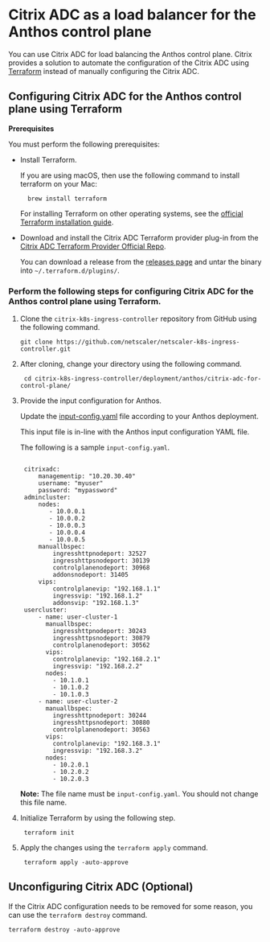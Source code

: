 # Citrix ADC as a load balancer for the Anthos control plane

You can use Citrix ADC for load balancing the Anthos control plane. Citrix provides a solution to automate the configuration of the Citrix ADC using [Terraform](https://www.terraform.io/) instead of manually configuring the Citrix ADC.

## Configuring Citrix ADC for the Anthos control plane using Terraform

**Prerequisites**

You must perform the following prerequisites:

- Install Terraform.

    If you are using macOS, then use the following command to install terraform on your Mac:

        brew install terraform

    For installing Terraform on other operating systems, see the [official Terraform installation guide](https://learn.hashicorp.com/terraform/getting-started/install.html).

- Download and install the Citrix ADC Terraform provider plug-in from the [Citrix ADC Terraform Provider Official Repo](https://github.com/citrix/terraform-provider-citrixadc).

    You can download a release from the [releases page](https://github.com/citrix/terraform-provider-citrixadc/releases) and untar the binary into `~/.terraform.d/plugins/`.

### Perform the following steps for configuring Citrix ADC for the Anthos control plane using Terraform.

1. Clone the `citrix-k8s-ingress-controller` repository from GitHub using the following command.

       git clone https://github.com/netscaler/netscaler-k8s-ingress-controller.git
    
1. After cloning, change your directory using the following command.


        cd citrix-k8s-ingress-controller/deployment/anthos/citrix-adc-for-control-plane/

2. Provide the input configuration for Anthos.

   Update the [input-config.yaml](https://github.com/citrix/citrix-adc-anthos/blob/master/input-config.yaml) file according to your Anthos deployment.

   This input file is in-line with the Anthos input configuration YAML file.

   The following is a sample `input-config.yaml`.

   ```

    citrixadc:
        managementip: "10.20.30.40"
        username: "myuser"
        password: "mypassword"
    admincluster:
        nodes:
           - 10.0.0.1
           - 10.0.0.2
           - 10.0.0.3
           - 10.0.0.4
           - 10.0.0.5
        manuallbspec:
            ingresshttpnodeport: 32527
            ingresshttpsnodeport: 30139
            controlplanenodeport: 30968
            addonsnodeport: 31405
        vips:
            controlplanevip: "192.168.1.1"
            ingressvip: "192.168.1.2"
            addonsvip: "192.168.1.3"
    usercluster:
        - name: user-cluster-1
          manuallbspec:
            ingresshttpnodeport: 30243
            ingresshttpsnodeport: 30879
            controlplanenodeport: 30562
          vips:
            controlplanevip: "192.168.2.1"
            ingressvip: "192.168.2.2"
          nodes:
            - 10.1.0.1
            - 10.1.0.2
            - 10.1.0.3
        - name: user-cluster-2
          manuallbspec:
            ingresshttpnodeport: 30244
            ingresshttpsnodeport: 30880
            controlplanenodeport: 30563
          vips:
            controlplanevip: "192.168.3.1"
            ingressvip: "192.168.3.2"
          nodes:
            - 10.2.0.1
            - 10.2.0.2
            - 10.2.0.3
   ```

    **Note:**  The file name must be `input-config.yaml`. You should not change this file name.

3. Initialize Terraform by using the following step.

        terraform init

4. Apply the changes using the `terraform apply` command.


        terraform apply -auto-approve

## Unconfiguring Citrix ADC (Optional)

If the Citrix ADC configuration needs to be removed for some reason, you can use the `terraform destroy` command.


    terraform destroy -auto-approve

